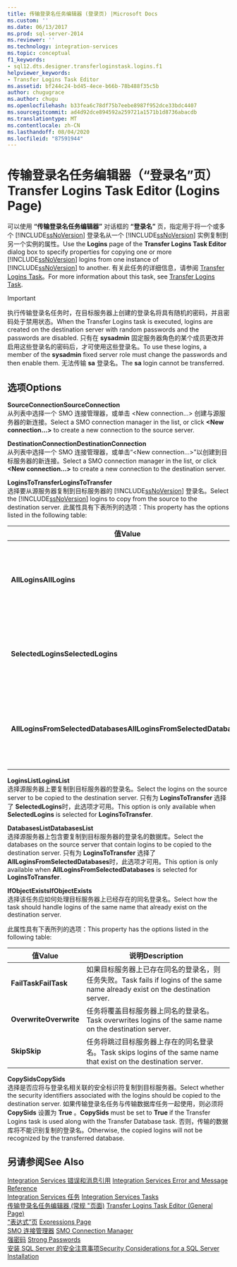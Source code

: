 ```yaml
---
title: 传输登录名任务编辑器 (登录页) |Microsoft Docs
ms.custom: ''
ms.date: 06/13/2017
ms.prod: sql-server-2014
ms.reviewer: ''
ms.technology: integration-services
ms.topic: conceptual
f1_keywords:
- sql12.dts.designer.transferloginstask.logins.f1
helpviewer_keywords:
- Transfer Logins Task Editor
ms.assetid: bf244c24-bd45-4ece-b66b-78b488f35c5b
author: chugugrace
ms.author: chugu
ms.openlocfilehash: b33fea6c78df75b7eebe8987f952dce33bdc4407
ms.sourcegitcommit: ad4d92dce894592a259721a1571b1d8736abacdb
ms.translationtype: MT
ms.contentlocale: zh-CN
ms.lasthandoff: 08/04/2020
ms.locfileid: "87591944"
---
```

# <a name="transfer-logins-task-editor-logins-page"></a><span data-ttu-id="0ea18-102">传输登录名任务编辑器（“登录名”页）</span><span class="sxs-lookup"><span data-stu-id="0ea18-102">Transfer Logins Task Editor (Logins Page)</span></span>
  <span data-ttu-id="0ea18-103">可以使用 **“传输登录名任务编辑器”** 对话框的 **“登录名”** 页，指定用于将一个或多个 [!INCLUDE[ssNoVersion](../includes/ssnoversion-md.md)] 登录名从一个 [!INCLUDE[ssNoVersion](../includes/ssnoversion-md.md)] 实例复制到另一个实例的属性。</span><span class="sxs-lookup"><span data-stu-id="0ea18-103">Use the **Logins** page of the **Transfer Logins Task Editor** dialog box to specify properties for copying one or more [!INCLUDE[ssNoVersion](../includes/ssnoversion-md.md)] logins from one instance of [!INCLUDE[ssNoVersion](../includes/ssnoversion-md.md)] to another.</span></span> <span data-ttu-id="0ea18-104">有关此任务的详细信息，请参阅 [Transfer Logins Task](control-flow/transfer-logins-task.md)。</span><span class="sxs-lookup"><span data-stu-id="0ea18-104">For more information about this task, see [Transfer Logins Task](control-flow/transfer-logins-task.md).</span></span>  
  
> [!IMPORTANT]  
>  <span data-ttu-id="0ea18-105">执行传输登录名任务时，在目标服务器上创建的登录名将具有随机的密码，并且密码处于禁用状态。</span><span class="sxs-lookup"><span data-stu-id="0ea18-105">When the Transfer Logins task is executed, logins are created on the destination server with random passwords and the passwords are disabled.</span></span> <span data-ttu-id="0ea18-106">只有在 **sysadmin** 固定服务器角色的某个成员更改并启用这些登录名的密码后，才可使用这些登录名。</span><span class="sxs-lookup"><span data-stu-id="0ea18-106">To use these logins, a member of the **sysadmin** fixed server role must change the passwords and then enable them.</span></span> <span data-ttu-id="0ea18-107">无法传输 **sa** 登录名。</span><span class="sxs-lookup"><span data-stu-id="0ea18-107">The **sa** login cannot be transferred.</span></span>  
  
## <a name="options"></a><span data-ttu-id="0ea18-108">选项</span><span class="sxs-lookup"><span data-stu-id="0ea18-108">Options</span></span>  
 <span data-ttu-id="0ea18-109">**SourceConnection**</span><span class="sxs-lookup"><span data-stu-id="0ea18-109">**SourceConnection**</span></span>  
 <span data-ttu-id="0ea18-110">从列表中选择一个 SMO 连接管理器，或单击 \<New connection...> 创建与源服务器的新连接。</span><span class="sxs-lookup"><span data-stu-id="0ea18-110">Select a SMO connection manager in the list, or click **\<New connection...>** to create a new connection to the source server.</span></span>  
  
 <span data-ttu-id="0ea18-111">**DestinationConnection**</span><span class="sxs-lookup"><span data-stu-id="0ea18-111">**DestinationConnection**</span></span>  
 <span data-ttu-id="0ea18-112">从列表中选择一个 SMO 连接管理器，或单击“\<New connection...>”以创建到目标服务器的新连接。</span><span class="sxs-lookup"><span data-stu-id="0ea18-112">Select a SMO connection manager in the list, or click **\<New connection...>** to create a new connection to the destination server.</span></span>  
  
 <span data-ttu-id="0ea18-113">**LoginsToTransfer**</span><span class="sxs-lookup"><span data-stu-id="0ea18-113">**LoginsToTransfer**</span></span>  
 <span data-ttu-id="0ea18-114">选择要从源服务器复制到目标服务器的 [!INCLUDE[ssNoVersion](../includes/ssnoversion-md.md)] 登录名。</span><span class="sxs-lookup"><span data-stu-id="0ea18-114">Select the [!INCLUDE[ssNoVersion](../includes/ssnoversion-md.md)] logins to copy from the source to the destination server.</span></span> <span data-ttu-id="0ea18-115">此属性具有下表所列的选项：</span><span class="sxs-lookup"><span data-stu-id="0ea18-115">This property has the options listed in the following table:</span></span>  
  
|<span data-ttu-id="0ea18-116">值</span><span class="sxs-lookup"><span data-stu-id="0ea18-116">Value</span></span>|<span data-ttu-id="0ea18-117">说明</span><span class="sxs-lookup"><span data-stu-id="0ea18-117">Description</span></span>|  
|-----------|-----------------|  
|<span data-ttu-id="0ea18-118">**AllLogins**</span><span class="sxs-lookup"><span data-stu-id="0ea18-118">**AllLogins**</span></span>|<span data-ttu-id="0ea18-119">源服务器上的所有 [!INCLUDE[ssNoVersion](../includes/ssnoversion-md.md)] 登录名都将复制到目标服务器。</span><span class="sxs-lookup"><span data-stu-id="0ea18-119">All [!INCLUDE[ssNoVersion](../includes/ssnoversion-md.md)] logins on the source server will be copied to the destination server.</span></span>|  
|<span data-ttu-id="0ea18-120">**SelectedLogins**</span><span class="sxs-lookup"><span data-stu-id="0ea18-120">**SelectedLogins**</span></span>|<span data-ttu-id="0ea18-121">只有通过 **LoginsList** 指定的登录名才会复制到目标服务器。</span><span class="sxs-lookup"><span data-stu-id="0ea18-121">Only logins specified with **LoginsList** will be copied to the destination server.</span></span>|  
|<span data-ttu-id="0ea18-122">**AllLoginsFromSelectedDatabases**</span><span class="sxs-lookup"><span data-stu-id="0ea18-122">**AllLoginsFromSelectedDatabases**</span></span>|<span data-ttu-id="0ea18-123">通过 **DatabasesList** 指定的数据库中的所有登录名都将复制到目标服务器。</span><span class="sxs-lookup"><span data-stu-id="0ea18-123">All logins from the databases specified with **DatabasesList** will be copied to the destination server.</span></span>|  
  
 <span data-ttu-id="0ea18-124">**LoginsList**</span><span class="sxs-lookup"><span data-stu-id="0ea18-124">**LoginsList**</span></span>  
 <span data-ttu-id="0ea18-125">选择源服务器上要复制到目标服务器的登录名。</span><span class="sxs-lookup"><span data-stu-id="0ea18-125">Select the logins on the source server to be copied to the destination server.</span></span> <span data-ttu-id="0ea18-126">只有为 **LoginsToTransfer** 选择了 **SelectedLogins**时，此选项才可用。</span><span class="sxs-lookup"><span data-stu-id="0ea18-126">This option is only available when **SelectedLogins** is selected for **LoginsToTransfer**.</span></span>  
  
 <span data-ttu-id="0ea18-127">**DatabasesList**</span><span class="sxs-lookup"><span data-stu-id="0ea18-127">**DatabasesList**</span></span>  
 <span data-ttu-id="0ea18-128">选择源服务器上包含要复制到目标服务器的登录名的数据库。</span><span class="sxs-lookup"><span data-stu-id="0ea18-128">Select the databases on the source server that contain logins to be copied to the destination server.</span></span> <span data-ttu-id="0ea18-129">只有为 **LoginsToTransfer** 选择了 **AllLoginsFromSelectedDatabases**时，此选项才可用。</span><span class="sxs-lookup"><span data-stu-id="0ea18-129">This option is only available when **AllLoginsFromSelectedDatabases** is selected for **LoginsToTransfer**.</span></span>  
  
 <span data-ttu-id="0ea18-130">**IfObjectExists**</span><span class="sxs-lookup"><span data-stu-id="0ea18-130">**IfObjectExists**</span></span>  
 <span data-ttu-id="0ea18-131">选择该任务应如何处理目标服务器上已经存在的同名登录名。</span><span class="sxs-lookup"><span data-stu-id="0ea18-131">Select how the task should handle logins of the same name that already exist on the destination server.</span></span>  
  
 <span data-ttu-id="0ea18-132">此属性具有下表所列的选项：</span><span class="sxs-lookup"><span data-stu-id="0ea18-132">This property has the options listed in the following table:</span></span>  
  
|<span data-ttu-id="0ea18-133">值</span><span class="sxs-lookup"><span data-stu-id="0ea18-133">Value</span></span>|<span data-ttu-id="0ea18-134">说明</span><span class="sxs-lookup"><span data-stu-id="0ea18-134">Description</span></span>|  
|-----------|-----------------|  
|<span data-ttu-id="0ea18-135">**FailTask**</span><span class="sxs-lookup"><span data-stu-id="0ea18-135">**FailTask**</span></span>|<span data-ttu-id="0ea18-136">如果目标服务器上已存在同名的登录名，则任务失败。</span><span class="sxs-lookup"><span data-stu-id="0ea18-136">Task fails if logins of the same name already exist on the destination server.</span></span>|  
|<span data-ttu-id="0ea18-137">**Overwrite**</span><span class="sxs-lookup"><span data-stu-id="0ea18-137">**Overwrite**</span></span>|<span data-ttu-id="0ea18-138">任务将覆盖目标服务器上同名的登录名。</span><span class="sxs-lookup"><span data-stu-id="0ea18-138">Task overwrites logins of the same name on the destination server.</span></span>|  
|<span data-ttu-id="0ea18-139">**Skip**</span><span class="sxs-lookup"><span data-stu-id="0ea18-139">**Skip**</span></span>|<span data-ttu-id="0ea18-140">任务将跳过目标服务器上存在的同名登录名。</span><span class="sxs-lookup"><span data-stu-id="0ea18-140">Task skips logins of the same name that exist on the destination server.</span></span>|  
  
 <span data-ttu-id="0ea18-141">**CopySids**</span><span class="sxs-lookup"><span data-stu-id="0ea18-141">**CopySids**</span></span>  
 <span data-ttu-id="0ea18-142">选择是否应将与登录名相关联的安全标识符复制到目标服务器。</span><span class="sxs-lookup"><span data-stu-id="0ea18-142">Select whether the security identifiers associated with the logins should be copied to the destination server.</span></span> <span data-ttu-id="0ea18-143">如果传输登录名任务与传输数据库任务一起使用，则必须将**CopySids** 设置为 **True** 。</span><span class="sxs-lookup"><span data-stu-id="0ea18-143">**CopySids** must be set to **True** if the Transfer Logins task is used along with the Transfer Database task.</span></span> <span data-ttu-id="0ea18-144">否则，传输的数据库将不能识别复制的登录名。</span><span class="sxs-lookup"><span data-stu-id="0ea18-144">Otherwise, the copied logins will not be recognized by the transferred database.</span></span>  
  
## <a name="see-also"></a><span data-ttu-id="0ea18-145">另请参阅</span><span class="sxs-lookup"><span data-stu-id="0ea18-145">See Also</span></span>  
 <span data-ttu-id="0ea18-146">[Integration Services 错误和消息引用](../../2014/integration-services/integration-services-error-and-message-reference.md) </span><span class="sxs-lookup"><span data-stu-id="0ea18-146">[Integration Services Error and Message Reference](../../2014/integration-services/integration-services-error-and-message-reference.md) </span></span>  
 <span data-ttu-id="0ea18-147">[Integration Services 任务](control-flow/integration-services-tasks.md) </span><span class="sxs-lookup"><span data-stu-id="0ea18-147">[Integration Services Tasks](control-flow/integration-services-tasks.md) </span></span>  
 <span data-ttu-id="0ea18-148">[传输登录名任务编辑器 &#40;常规 "页面&#41;](general-page-of-integration-services-designers-options.md) </span><span class="sxs-lookup"><span data-stu-id="0ea18-148">[Transfer Logins Task Editor &#40;General Page&#41;](general-page-of-integration-services-designers-options.md) </span></span>  
 <span data-ttu-id="0ea18-149">[“表达式”页](expressions/expressions-page.md) </span><span class="sxs-lookup"><span data-stu-id="0ea18-149">[Expressions Page](expressions/expressions-page.md) </span></span>  
 <span data-ttu-id="0ea18-150">[SMO 连接管理器](connection-manager/smo-connection-manager.md) </span><span class="sxs-lookup"><span data-stu-id="0ea18-150">[SMO Connection Manager](connection-manager/smo-connection-manager.md) </span></span>  
 <span data-ttu-id="0ea18-151">[强密码](../relational-databases/security/strong-passwords.md) </span><span class="sxs-lookup"><span data-stu-id="0ea18-151">[Strong Passwords](../relational-databases/security/strong-passwords.md) </span></span>  
 [<span data-ttu-id="0ea18-152">安装 SQL Server 的安全注意事项</span><span class="sxs-lookup"><span data-stu-id="0ea18-152">Security Considerations for a SQL Server Installation</span></span>](../../2014/sql-server/install/security-considerations-for-a-sql-server-installation.md)  
  
  
